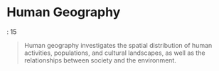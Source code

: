 # Human Geography

: 15

> Human geography investigates the spatial distribution of human activities, populations, and cultural landscapes, as well as the relationships between society and the environment.
>
